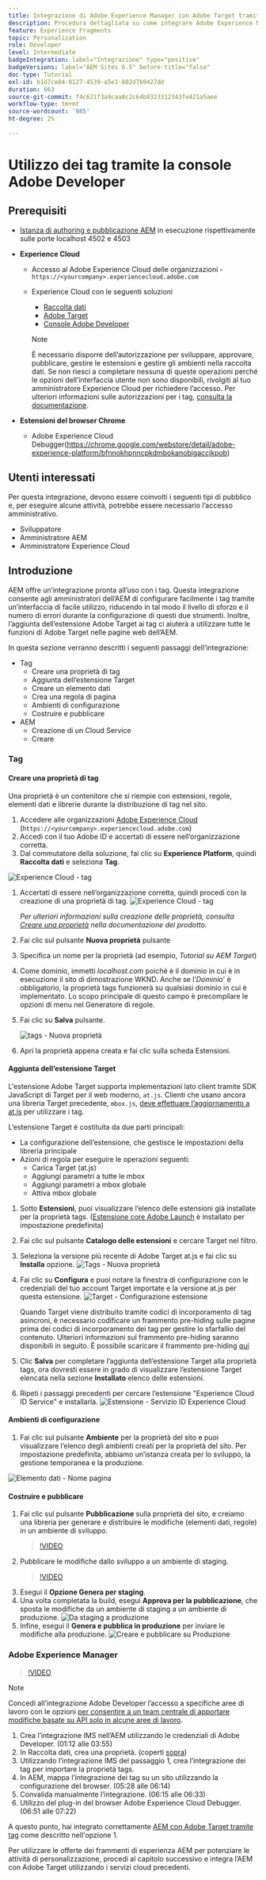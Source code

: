 ```yaml
---
title: Integrazione di Adobe Experience Manager con Adobe Target tramite tag e Adobe Developer
description: Procedura dettagliata su come integrare Adobe Experience Manager con Adobe Target utilizzando tag e Adobe Developer
feature: Experience Fragments
topic: Personalization
role: Developer
level: Intermediate
badgeIntegration: label="Integrazione" type="positive"
badgeVersions: label="AEM Sites 6.5" before-title="false"
doc-type: Tutorial
exl-id: b1d7ce04-0127-4539-a5e1-802d7b9427dd
duration: 663
source-git-commit: f4c621f3a9caa8c2c64b8323312343fe421a5aee
workflow-type: tm+mt
source-wordcount: '985'
ht-degree: 2%

---
```


# Utilizzo dei tag tramite la console Adobe Developer

## Prerequisiti

* [Istanza di authoring e pubblicazione AEM](./implementation.md#set-up-aem) in esecuzione rispettivamente sulle porte localhost 4502 e 4503
* **Experience Cloud**
   * Accesso al Adobe Experience Cloud delle organizzazioni - `https://<yourcompany>.experiencecloud.adobe.com`
   * Experience Cloud con le seguenti soluzioni
      * [Raccolta dati](https://experiencecloud.adobe.com)
      * [Adobe Target](https://experiencecloud.adobe.com)
      * [Console Adobe Developer](https://developer.adobe.com/console/)

     >[!NOTE]
     >È necessario disporre dell’autorizzazione per sviluppare, approvare, pubblicare, gestire le estensioni e gestire gli ambienti nella raccolta dati. Se non riesci a completare nessuna di queste operazioni perché le opzioni dell’interfaccia utente non sono disponibili, rivolgiti al tuo amministratore Experience Cloud per richiedere l’accesso. Per ulteriori informazioni sulle autorizzazioni per i tag, [consulta la documentazione](https://experienceleague.adobe.com/docs/experience-platform/tags/admin/user-permissions.html).

* **Estensioni del browser Chrome**
   * Adobe Experience Cloud Debugger(https://chrome.google.com/webstore/detail/adobe-experience-platform/bfnnokhpnncpkdmbokanobigaccjkpob)

## Utenti interessati

Per questa integrazione, devono essere coinvolti i seguenti tipi di pubblico e, per eseguire alcune attività, potrebbe essere necessario l’accesso amministrativo.

* Sviluppatore
* Amministratore AEM
* Amministratore Experience Cloud

## Introduzione

AEM offre un’integrazione pronta all’uso con i tag. Questa integrazione consente agli amministratori dell’AEM di configurare facilmente i tag tramite un’interfaccia di facile utilizzo, riducendo in tal modo il livello di sforzo e il numero di errori durante la configurazione di questi due strumenti. Inoltre, l’aggiunta dell’estensione Adobe Target ai tag ci aiuterà a utilizzare tutte le funzioni di Adobe Target nelle pagine web dell’AEM.

In questa sezione verranno descritti i seguenti passaggi dell’integrazione:

* Tag
   * Creare una proprietà di tag
   * Aggiunta dell’estensione Target
   * Creare un elemento dati
   * Crea una regola di pagina
   * Ambienti di configurazione
   * Costruire e pubblicare
* AEM
   * Creazione di un Cloud Service
   * Creare

### Tag

#### Creare una proprietà di tag

Una proprietà è un contenitore che si riempie con estensioni, regole, elementi dati e librerie durante la distribuzione di tag nel sito.

1. Accedere alle organizzazioni [Adobe Experience Cloud](https://experiencecloud.adobe.com/) (`https://<yourcompany>.experiencecloud.adobe.com`)
1. Accedi con il tuo Adobe ID e accertati di essere nell’organizzazione corretta.
1. Dal commutatore della soluzione, fai clic su **Experience Platform**, quindi **Raccolta dati** e seleziona **Tag**.

![Experience Cloud - tag](assets/using-launch-adobe-io/exc-cloud-launch.png)

1. Accertati di essere nell’organizzazione corretta, quindi procedi con la creazione di una proprietà di tag.
   ![Experience Cloud - tag](assets/using-launch-adobe-io/launch-create-property.png)

   *Per ulteriori informazioni sulla creazione delle proprietà, consulta [Creare una proprietà](https://experienceleague.adobe.com/docs/experience-platform/tags/admin/companies-and-properties.html?lang=en#create-or-configure-a-property) nella documentazione del prodotto.*
1. Fai clic sul pulsante **Nuova proprietà** pulsante
1. Specifica un nome per la proprietà (ad esempio, *Tutorial su AEM Target*)
1. Come dominio, immetti *localhost.com* poiché è il dominio in cui è in esecuzione il sito di dimostrazione WKND. Anche se l’*Dominio*&#39; è obbligatorio, la proprietà tags funzionerà su qualsiasi dominio in cui è implementato. Lo scopo principale di questo campo è precompilare le opzioni di menu nel Generatore di regole.
1. Fai clic su **Salva** pulsante.

   ![tags - Nuova proprietà](assets/using-launch-adobe-io/exc-launch-property.png)

1. Apri la proprietà appena creata e fai clic sulla scheda Estensioni.

#### Aggiunta dell’estensione Target

L&#39;estensione Adobe Target supporta implementazioni lato client tramite SDK JavaScript di Target per il web moderno, `at.js`. Clienti che usano ancora una libreria Target precedente, `mbox.js`, [deve effettuare l’aggiornamento a at.js](https://experienceleague.adobe.com/docs/target-dev/developer/client-side/at-js-implementation/upgrading-from-atjs-1x-to-atjs-20.html) per utilizzare i tag.

L’estensione Target è costituita da due parti principali:

* La configurazione dell’estensione, che gestisce le impostazioni della libreria principale
* Azioni di regola per eseguire le operazioni seguenti:
   * Carica Target (at.js)
   * Aggiungi parametri a tutte le mbox
   * Aggiungi parametri a mbox globale
   * Attiva mbox globale

1. Sotto **Estensioni**, puoi visualizzare l’elenco delle estensioni già installate per la proprietà tags. ([Estensione core Adobe Launch](https://exchange.adobe.com/apps/ec/100223/adobe-launch-core-extension) è installato per impostazione predefinita)
2. Fai clic sul pulsante **Catalogo delle estensioni** e cercare Target nel filtro.
3. Seleziona la versione più recente di Adobe Target at.js e fai clic su **Installa** opzione.
   ![Tags - Nuova proprietà](assets/using-launch-adobe-io/launch-target-extension.png)

4. Fai clic su **Configura** e puoi notare la finestra di configurazione con le credenziali del tuo account Target importate e la versione at.js per questa estensione.
   ![Target - Configurazione estensione](assets/using-launch-adobe-io/launch-target-extension-2.png)

   Quando Target viene distribuito tramite codici di incorporamento di tag asincroni, è necessario codificare un frammento pre-hiding sulle pagine prima dei codici di incorporamento dei tag per gestire lo sfarfallio del contenuto. Ulteriori informazioni sul frammento pre-hiding saranno disponibili in seguito. È possibile scaricare il frammento pre-hiding [qui](assets/using-launch-adobe-io/prehiding.js)

5. Clic **Salva** per completare l’aggiunta dell’estensione Target alla proprietà tags, ora dovresti essere in grado di visualizzare l’estensione Target elencata nella sezione **Installato** elenco delle estensioni.

6. Ripeti i passaggi precedenti per cercare l’estensione &quot;Experience Cloud ID Service&quot; e installarla.
   ![Estensione - Servizio ID Experience Cloud](assets/using-launch-adobe-io/launch-extension-experience-cloud.png)

#### Ambienti di configurazione

1. Fai clic sul pulsante **Ambiente** per la proprietà del sito e puoi visualizzare l’elenco degli ambienti creati per la proprietà del sito. Per impostazione predefinita, abbiamo un’istanza creata per lo sviluppo, la gestione temporanea e la produzione.

![Elemento dati - Nome pagina](assets/using-launch-adobe-io/launch-environment-setup.png)

#### Costruire e pubblicare

1. Fai clic sul pulsante **Pubblicazione** sulla proprietà del sito, e creiamo una libreria per generare e distribuire le modifiche (elementi dati, regole) in un ambiente di sviluppo.
   >[!VIDEO](https://video.tv.adobe.com/v/28412?quality=12&learn=on)
2. Pubblicare le modifiche dallo sviluppo a un ambiente di staging.
   >[!VIDEO](https://video.tv.adobe.com/v/28419?quality=12&learn=on)
3. Esegui il **Opzione Genera per staging**.
4. Una volta completata la build, esegui **Approva per la pubblicazione**, che sposta le modifiche da un ambiente di staging a un ambiente di produzione.
   ![Da staging a produzione](assets/using-launch-adobe-io/build-staging.png)
5. Infine, esegui il **Genera e pubblica in produzione** per inviare le modifiche alla produzione.
   ![Creare e pubblicare su Produzione](assets/using-launch-adobe-io/build-and-publish.png)

### Adobe Experience Manager

>[!VIDEO](https://video.tv.adobe.com/v/28416?quality=12&learn=on)

>[!NOTE]
>
> Concedi all’integrazione Adobe Developer l’accesso a specifiche aree di lavoro con le opzioni [per consentire a un team centrale di apportare modifiche basate su API solo in alcune aree di lavoro](https://experienceleague.adobe.com/docs/target/using/administer/manage-users/enterprise/configure-adobe-io-integration.html).

1. Crea l’integrazione IMS nell’AEM utilizzando le credenziali di Adobe Developer. (01:12 alle 03:55)
2. In Raccolta dati, crea una proprietà. (coperti [sopra](#create-launch-property))
3. Utilizzando l’integrazione IMS del passaggio 1, crea l’integrazione dei tag per importare la proprietà tags.
4. In AEM, mappa l’integrazione dei tag su un sito utilizzando la configurazione del browser. (05:28 alle 06:14)
5. Convalida manualmente l’integrazione. (06:15 alle 06:33)
6. Utilizzo del plug-in del browser Adobe Experience Cloud Debugger. (06:51 alle 07:22)

A questo punto, hai integrato correttamente [AEM con Adobe Target tramite tag](./using-aem-cloud-services.md#integrating-aem-target-options) come descritto nell&#39;opzione 1.

Per utilizzare le offerte dei frammenti di esperienza AEM per potenziare le attività di personalizzazione, procedi al capitolo successivo e integra l’AEM con Adobe Target utilizzando i servizi cloud precedenti.
